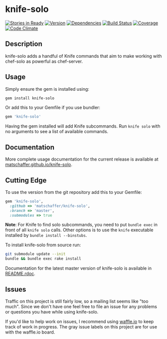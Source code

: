 # knife-solo

[![Stories in Ready](https://badge.waffle.io/matschaffer/knife-solo.png?label=ready&title=Ready)](https://waffle.io/matschaffer/knife-solo)
[![Version](http://img.shields.io/gem/v/knife-solo.svg)](http://allthebadges.io/matschaffer/knife-solo/badge_fury)
[![Dependencies](http://img.shields.io/gemnasium/matschaffer/knife-solo.svg)](http://allthebadges.io/matschaffer/knife-solo/gemnasium)
[![Build Status](http://img.shields.io/travis/matschaffer/knife-solo.svg)](http://allthebadges.io/matschaffer/knife-solo/travis)
[![Coverage](http://img.shields.io/coveralls/matschaffer/knife-solo.svg)](http://allthebadges.io/matschaffer/knife-solo/coveralls)
[![Code Climate](http://img.shields.io/codeclimate/github/matschaffer/knife-solo.svg)](http://allthebadges.io/matschaffer/knife-solo/code_climate)

## Description

knife-solo adds a handful of Knife commands that aim to make working with chef-solo as powerful as chef-server.

## Usage

Simply ensure the gem is installed using:
```sh
gem install knife-solo
```

Or add this to your Gemfile if you use bundler:
```ruby
gem 'knife-solo'
```

Having the gem installed will add Knife subcommands. Run `knife solo` with no arguments to see a list of available commands.

## Documentation

More complete usage documentation for the current release is available at [matschaffer.github.io/knife-solo](http://matschaffer.github.io/knife-solo).

## Cutting Edge

To use the version from the git repository add this to your Gemfile:
```ruby
gem 'knife-solo',
  :github => 'matschaffer/knife-solo',
  :branch => 'master',
  :submodules => true
```
**Note**: For Knife to find solo subcommands, you need to put `bundle exec` in front of all `knife solo` calls. Other options is to use the `knife` executable installed by `bundle install --binstubs`.

To install knife-solo from source run:
```sh
git submodule update --init
bundle && bundle exec rake install
```

Documentation for the latest master version of knife-solo is available in [README.rdoc](https://github.com/matschaffer/knife-solo/blob/master/README.rdoc).

## Issues

Traffic on this project is still fairly low, so a mailing list seems like "too much". Since we don't have one feel free to file an issue for any problems or questions you have while using knife-solo.

If you'd like to help work on issues, I recommend using [waffle.io](https://waffle.io/matschaffer/knife-solo) to keep track of work in progress. The gray issue labels on this project are for use with the waffle.io board.


